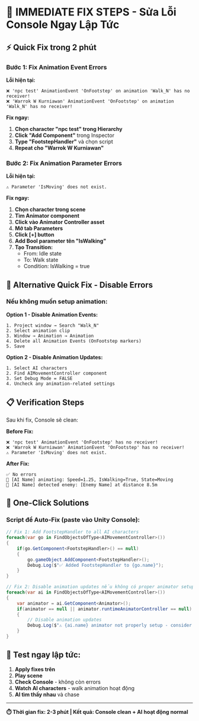 # 🚨 IMMEDIATE FIX STEPS - Sửa Lỗi Console Ngay Lập Tức

## ⚡ **Quick Fix trong 2 phút**

### **Bước 1: Fix Animation Event Errors**

**Lỗi hiện tại:**
```
❌ 'npc test' AnimationEvent 'OnFootstep' on animation 'Walk_N' has no receiver!
❌ 'Warrok W Kurniawan' AnimationEvent 'OnFootstep' on animation 'Walk_N' has no receiver!
```

**Fix ngay:**
1. **Chọn character "npc test" trong Hierarchy**
2. **Click "Add Component"** trong Inspector
3. **Type "FootstepHandler"** và chọn script
4. **Repeat cho "Warrok W Kurniawan"**

### **Bước 2: Fix Animation Parameter Errors**

**Lỗi hiện tại:**
```
⚠️ Parameter 'IsMoving' does not exist.
```

**Fix ngay:**
1. **Chọn character trong scene**
2. **Tìm Animator component**
3. **Click vào Animator Controller asset**
4. **Mở tab Parameters**
5. **Click [+] button**
6. **Add Bool parameter tên "IsWalking"**
7. **Tạo Transition:**
   - From: Idle state
   - To: Walk state
   - Condition: IsWalking = true

## 🎯 **Alternative Quick Fix - Disable Errors**

### **Nếu không muốn setup animation:**

**Option 1 - Disable Animation Events:**
```
1. Project window → Search "Walk_N"
2. Select animation clip
3. Window → Animation → Animation
4. Delete all Animation Events (OnFootstep markers)
5. Save
```

**Option 2 - Disable Animation Updates:**
```
1. Select AI characters
2. Find AIMovementController component  
3. Set Debug Mode = FALSE
4. Uncheck any animation-related settings
```

## 📋 **Verification Steps**

Sau khi fix, Console sẽ clean:

**Before Fix:**
```
❌ 'npc test' AnimationEvent 'OnFootstep' has no receiver!
❌ 'Warrok W Kurniawan' AnimationEvent 'OnFootstep' has no receiver!
⚠️ Parameter 'IsMoving' does not exist.
```

**After Fix:**
```
✅ No errors
🚶 [AI Name] animating: Speed=1.25, IsWalking=True, State=Moving
🎯 [AI Name] detected enemy: [Enemy Name] at distance 8.5m
```

## 🔧 **One-Click Solutions**

### **Script để Auto-Fix (paste vào Unity Console):**

```csharp
// Fix 1: Add FootstepHandler to all AI characters
foreach(var go in FindObjectsOfType<AIMovementController>())
{
    if(go.GetComponent<FootstepHandler>() == null)
    {
        go.gameObject.AddComponent<FootstepHandler>();
        Debug.Log($"✅ Added FootstepHandler to {go.name}");
    }
}

// Fix 2: Disable animation updates nếu không có proper animator setup
foreach(var ai in FindObjectsOfType<AIMovementController>())
{
    var animator = ai.GetComponent<Animator>();
    if(animator == null || animator.runtimeAnimatorController == null)
    {
        // Disable animation updates
        Debug.Log($"⚠️ {ai.name} animator not properly setup - consider adding parameters");
    }
}
```

## 🎪 **Test ngay lập tức:**

1. **Apply fixes trên**
2. **Play scene**  
3. **Check Console** - không còn errors
4. **Watch AI characters** - walk animation hoạt động
5. **AI tìm thấy nhau** và chase

---

**⏱️ Thời gian fix: 2-3 phút | Kết quả: Console clean + AI hoạt động normal**